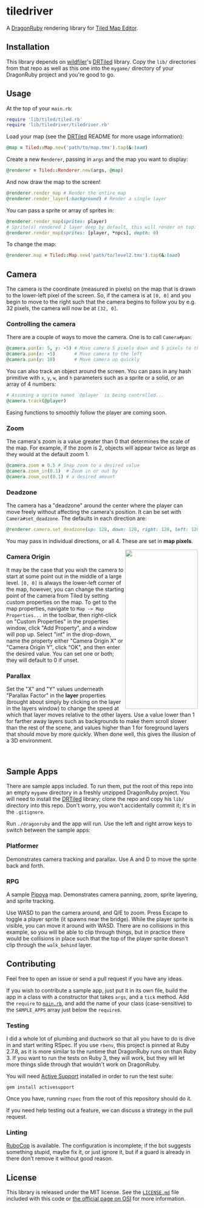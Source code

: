 # tiledriver

A [DragonRuby](https://dragonruby.org/toolkit/game) rendering library for
[Tiled Map Editor](https://www.mapeditor.org/).

## Installation

This library depends on [wildfiler](https://github.com/wildfiler)'s
[DRTiled](https://github.com/wildfiler/drtiled) library. Copy the `lib/`
directories from that repo as well as this one into the `mygame/` directory of
your DragonRuby project and you're good to go.

## Usage

At the top of your `main.rb`:

```rb
require 'lib/tiled/tiled.rb'
require 'lib/tiledriver/tiledriver.rb'
```

Load your map (see the [DRTiled](https://github.com/wildfiler/drtiled) README
for more usage information):

```rb
@map = Tiled::Map.new('path/to/map.tmx').tap(&:load)
```

Create a new `Renderer`, passing in `args` and the map you want to display:

```rb
@renderer = Tiled::Renderer.new(args, @map)
```

And now draw the map to the screen!

```rb
@renderer.render_map # Render the entire map
@renderer.render_layer(:background) # Render a single layer
```

You can pass a sprite or array of sprites in:

```rb
@renderer.render_map(sprites: player)
# Sprite(s) rendered 1 layer deep by default, this will render on top:
@renderer.render_map(sprites: [player, *npcs], depth: 0)
```

To change the map:

```rb
@renderer.map = Tiled::Map.new('path/to/level2.tmx').tap(&:load)
```

## Camera

The camera is the coordinate (measured in pixels) on the map that is drawn to
the lower-left pixel of the screen. So, if the camera is at `[0, 0]` and you
begin to move to the right such that the camera begins to follow you by e.g. 32
pixels, the camera will now be at `[32, 0]`.

### Controlling the camera

There are a couple of ways to move the camera. One is to call `Camera#pan`:

```rb
@camera.pan(x: 5, y: -5) # Move camera 5 pixels down and 5 pixels to the right
@camera.pan(x: -5)       # Move camera to the left
@camera.pan(y: 10)       # Move camera up quickly
```

You can also track an object around the screen. You can pass in any hash
primitive with `x`, `y`, `w`, and `h` parameters such as a sprite or a solid,
or an array of 4 numbers:

```rb
# Assuming a sprite named `@player` is being controlled...
@camera.track(@player)
```

Easing functions to smoothly follow the player are coming soon.

### Zoom

The camera's zoom is a value greater than 0 that determines the scale of the
map. For example, if the zoom is 2, objects will appear twice as large as they
would at the default zoom 1.

```rb
@camera.zoom = 0.5 # Snap zoom to a desired value
@camera.zoom_in(0.1)  # Zoom in or out by
@camera.zoom_out(0.1) # a desired amount
```

### Deadzone

The camera has a "deadzone" around the center where the player can move freely
without affecting the camera's position. It can be set with
`Camera#set_deadzone`. The defaults in each direction are:

```rb
@renderer.camera.set_deadzone(up: 128, down: 128, right: 128, left: 128)
```

You may pass in individual directions, or all 4. These are set in **map
pixels**.

<img src="https://raw.githubusercontent.com/vinnydiehl/tiledriver/main/doc/images/camera_origin_properties.png"
     align="right" width="191" height="420" />
     
### Camera Origin

It may be the case that you wish the camera to start at some point out in the
middle of a large level. `[0, 0]` is always the lower-left corner of the map,
however, you can change the starting point of the camera from Tiled by setting
custom properties on the map. To get to the map properties, navigate to `Map ->
Map Properties...` in the toolbar, then right-click on "Custom Properties" in
the properties window, click "Add Property", and a window will pop up. Select
"int" in the drop-down, name the property either "Camera Origin X" or "Camera
Origin Y", click "OK", and then enter the desired value. You can set one or
both; they will default to 0 if unset.

### Parallax

Set the "X" and "Y" values underneath "Parallax Factor" in the **layer** properties
(brought about simply by clicking on the layer in the layers window) to change
the speed at which that layer moves relative to the other layers. Use a
value lower than 1 for farther away layers such as backgrounds to make them
scroll slower than the rest of the scene, and values higher than 1 for
foreground layers that should move by more quickly. When done well, this gives
the illusion of a 3D environment.

<br clear="right /">

## Sample Apps

There are sample apps included. To run them, put the root of this repo into an
empty `mygame` directory in a freshly unzipped DragonRuby project. You will
need to install the [DRTiled](https://github.com/wildfiler/drtiled) library;
clone the repo and copy his `lib/` directory into this repo. Don't worry, you
won't accidentally commit it; it's in the `.gitignore`.

Run `./dragonruby` and the app will run. Use the left and right arrow keys to
switch between the sample apps:

### Platformer

Demonstrates camera tracking and parallax. Use A and D to move the sprite back
and forth.

### RPG

A sample [Pipoya](https://pipoya.itch.io/pipoya-rpg-tileset-32x32) map. Demonstrates
camera panning, zoom, sprite layering, and sprite tracking.

Use WASD to pan the camera around, and Q/E to zoom. Press Escape to toggle a player
sprite (it spawns near the bridge). While the player sprite is visible, you can move it
around with WASD. There are no collisions in this example, so you will be able to clip
through things, but in practice there would be collisions in place such that
the top of the player sprite doesn't clip through the `walk_behind` layer.

## Contributing

Feel free to open an issue or send a pull request if you have any ideas.

If you wish to contribute a sample app, just put it in its own file, build the
app in a class with a constructor that takes `args`, and a `tick` method.
Add the `require` to
[`main.rb`](https://github.com/vinnydiehl/tiledriver/blob/main/app/main.rb),
and add the name of your class (case-sensitive) to the `SAMPLE_APPS` array
just below the `require`s.

### Testing

I did a whole lot of plumbing and ductwork so that all you have to do is dive
in and start writing RSpec. If you use `rbenv`, this project is pinned at
Ruby 2.7.8, as it is more similar to the runtime that DragonRuby runs on than
Ruby 3. If you want to run the tests on Ruby 3, they will work, but they will
let more things slide through that wouldn't work on DragonRuby.

You will need [Active
Support](https://github.com/rails/rails/tree/main/activesupport) installed in
order to run the test suite:

```
gem install activesupport
```

Once you have, running `rspec` from the root of this repository should do it.

If you need help testing out a feature, we can discuss a strategy in the pull
request.

### Linting

[RuboCop](https://rubocop.org/) is available. The configuration is incomplete;
if the bot suggests something stupid, maybe fix it, or just ignore it, but if
a guard is already in there don't remove it without good reason.

## License

This library is released under the MIT license. See the
[`LICENSE.md`](https://github.com/vinnydiehl/tiledriver/blob/main/LICENSE.md)
file included with this code or
[the official page on OSI](http://opensource.org/licenses/MIT) for more information.
